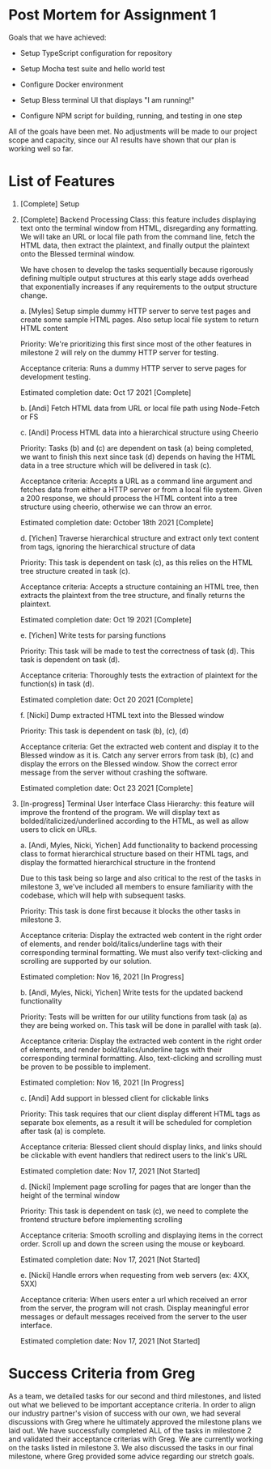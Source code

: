 # Post Mortem for Assignment 1

Goals that we have achieved:

- Setup TypeScript configuration for repository

- Setup Mocha test suite and hello world test

- Configure Docker environment

- Setup Bless terminal UI that displays \"I am running!\"

- Configure NPM script for building, running, and testing in one step

All of the goals have been met. No adjustments will be made to our project scope and capacity, since our A1 results have shown that our plan is working well so far.

# List of Features

1.  \[Complete\] Setup

2.  \[Complete\] Backend Processing Class: this feature includes displaying text onto the terminal window from HTML, disregarding any formatting. We will take an URL or local file path from the command line, fetch the HTML data, then extract the plaintext, and finally output the plaintext onto the Blessed terminal window.

    We have chosen to develop the tasks sequentially because rigorously defining multiple output structures at this early stage adds overhead that exponentially increases if any requirements to the output structure change.

    a. \[Myles\] Setup simple dummy HTTP server to serve test pages and create some sample HTML pages. Also setup local file system to return HTML content

    Priority: We're prioritizing this first since most of the other features in milestone 2 will rely on the dummy HTTP server for testing.

    Acceptance criteria: Runs a dummy HTTP server to serve pages for development testing.

    Estimated completion date: Oct 17 2021 \[Complete\]

    b. \[Andi\] Fetch HTML data from URL or local file path using Node-Fetch or FS

    c. \[Andi\] Process HTML data into a hierarchical structure using Cheerio

    Priority: Tasks (b) and (c) are dependent on task (a) being completed, we want to finish this next since task (d) depends on having the HTML data in a tree structure which will be delivered in task (c).

    Acceptance criteria: Accepts a URL as a command line argument and fetches data from either a HTTP server or from a local file system. Given a 200 response, we should process the HTML content into a tree structure using cheerio, otherwise we can throw an error.

    Estimated completion date: October 18th 2021 \[Complete\]

    d. \[Yichen\] Traverse hierarchical structure and extract only text content from tags, ignoring the hierarchical structure of data

    Priority: This task is dependent on task (c), as this relies on the HTML tree structure created in task (c).

    Acceptance criteria: Accepts a structure containing an HTML tree, then extracts the plaintext from the tree structure, and finally returns the plaintext.

    Estimated completion date: Oct 19 2021 \[Complete\]

    e. \[Yichen\] Write tests for parsing functions

    Priority: This task will be made to test the correctness of task (d). This task is dependent on task (d).

    Acceptance criteria: Thoroughly tests the extraction of plaintext for the function(s) in task (d).

    Estimated completion date: Oct 20 2021 \[Complete\]

    f. \[Nicki\] Dump extracted HTML text into the Blessed window

    Priority: This task is dependent on task (b), (c), (d)

    Acceptance criteria: Get the extracted web content and display it to the Blessed window as it is. Catch any server errors from task (b), (c) and display the errors on the Blessed window. Show the correct error message from the server without crashing the software.

    Estimated completion date: Oct 23 2021 \[Complete\]

3.  \[In-progress\] Terminal User Interface Class Hierarchy: this feature will improve the frontend of the program. We will display text as bolded/italicized/underlined according to the HTML, as well as allow users to click on URLs.

    a. \[Andi, Myles, Nicki, Yichen\] Add functionality to backend processing class to format hierarchical structure based on their HTML tags, and display the formatted hierarchical structure in the frontend

    Due to this task being so large and also critical to the rest of the tasks in milestone 3, we've included all members to ensure familiarity with the codebase, which will help with subsequent tasks.

    Priority: This task is done first because it blocks the other tasks in milestone 3.

    Acceptance criteria: Display the extracted web content in the right order of elements, and render bold/italics/underline tags with their corresponding terminal formatting. We must also verify text-clicking and scrolling are supported by our solution.

    Estimated completion: Nov 16, 2021 \[In Progress\]

    b. \[Andi, Myles, Nicki, Yichen\] Write tests for the updated backend functionality

    Priority: Tests will be written for our utility functions from task (a) as they are being worked on. This task will be done in parallel with task (a).

    Acceptance criteria: Display the extracted web content in the right order of elements, and render bold/italics/underline tags with their corresponding terminal formatting. Also, text-clicking and scrolling must be proven to be possible to implement.

    Estimated completion: Nov 16, 2021 \[In Progress\]

    c. \[Andi\] Add support in blessed client for clickable links

    Priority: This task requires that our client display different HTML tags as separate box elements, as a result it will be scheduled for completion after task (a) is complete.

    Acceptance criteria: Blessed client should display links, and links should be clickable with event handlers that redirect users to the link's URL

    Estimated completion date: Nov 17, 2021 \[Not Started\]

    d. \[Nicki\] Implement page scrolling for pages that are longer than the height of the terminal window

    Priority: This task is dependent on task (c), we need to complete the frontend structure before implementing scrolling

    Acceptance criteria: Smooth scrolling and displaying items in the correct order. Scroll up and down the screen using the mouse or keyboard.

    Estimated completion date: Nov 17, 2021 \[Not Started\]

    e. \[Nicki\] Handle errors when requesting from web servers (ex: 4XX, 5XX)

    Acceptance criteria: When users enter a url which received an error from the server, the program will not crash. Display meaningful error messages or default messages received from the server to the user interface.

    Estimated completion date: Nov 17, 2021 \[Not Started\]

# Success Criteria from Greg

As a team, we detailed tasks for our second and third milestones, and listed out what we believed to be important acceptance criteria. In order to align our industry partner's vision of success with our own, we had several discussions with Greg where he ultimately approved the milestone plans we laid out. We have successfully completed ALL of the tasks in milestone 2 and validated their acceptance criterias with Greg. We are currently working on the tasks listed in milestone 3. We also discussed the tasks in our final milestone, where Greg provided some advice regarding our stretch goals.
